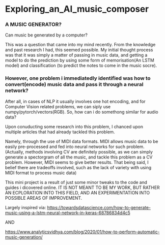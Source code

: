 # Exploring_an_AI_music_composer

### A MUSIC GENERATOR?

Can music be generated by a computer? 

This was a question that came into my mind recently. From the knowledge and past research I had, this seemed possible. 
My initial thought process was that it was simply a matter of passing in music data, and getting a model to do the prediction by using some form of memorisation(An LSTM model) and classification (to predict the notes to come in the music socre).

### However, one problem i immediatedly identified was how to convert(encode) music data and pass it through a neural network?

After all, in cases of NLP it usually involves one hot encoding, and for Computer Vision related problems, we can siply use numpy/pytorch/vectors(RGB).
So, how can i do somethong similar for audio data?

Upon conuducting some research into this problem, I chanced upon multiple articles that had already tackled this problem. 

Namely, through the use of MIDI data formats. MIDI allows music data to be easily pre-processed and fed into neural networks for such problem.
(Actually, methods involving CV are definitely possible, as we can simply generate a spectorgram of all the music, and tackle this problem as a CV problem. 
However, MIDI seems to give better results. That being said, I belief there are tradeoffs involved, such as the lack of variety with using MIDI format to process music data)

This mini project is a result of just some minor tweaks to the code and guides i dicovered online. 
IT IS NOT MEANT TO BE MY WORK, BUT RATHER AN ECPLORATION INTO THIS FIELD, AND AN EXPERIMENTATION INTO POSSIBLE AREAS OF IMPROVEMENT. 

Largely inspired via:
https://towardsdatascience.com/how-to-generate-music-using-a-lstm-neural-network-in-keras-68786834d4c5

AND

https://www.analyticsvidhya.com/blog/2020/01/how-to-perform-automatic-music-generation/
